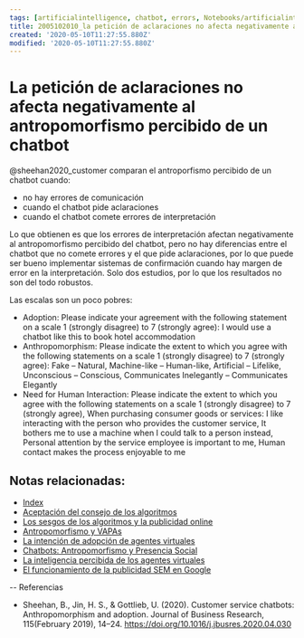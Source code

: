 ```yaml
---
tags: [artificialintelligence, chatbot, errors, Notebooks/artificialintelligence, antropomorphism]
title: 2005102010_la petición de aclaraciones no afecta negativamente al antropomorfismo percibido de un chatbot
created: '2020-05-10T11:27:55.880Z'
modified: '2020-05-10T11:27:55.880Z'
---
```


# La petición de aclaraciones no afecta negativamente al antropomorfismo percibido de un chatbot

@sheehan2020_customer comparan el antroporfismo percibido de un chatbot cuando:

- no hay errores de comunicación
- cuando el chatbot pide aclaraciones
- cuando el chatbot comete errores de interpretación

Lo que obtienen es que los errores de interpretación afectan negativamente al antropomorfismo percibido del chatbot, pero no hay diferencias entre el chatbot que no comete errores y el que pide aclaraciones, por lo que puede ser bueno implementar sistemas de confirmación cuando hay margen de error en la interpretación. Solo dos estudios, por lo que los resultados no son del todo robustos.

Las escalas son un poco pobres:

- Adoption: Please indicate your agreement with the following statement on a scale 1 (strongly disagree) to 7 (strongly agree): I would use a chatbot like this to book hotel accommodation
- Anthropomorphism: Please indicate the extent to which you agree with the following statements on a scale 1 (strongly disagree) to 7 (strongly agree): Fake – Natural, Machine-like – Human-like, Artificial – Lifelike, Unconscious – Conscious, Communicates Inelegantly – Communicates Elegantly
- Need for Human Interaction: Please indicate the extent to which you agree with the following statements on a scale 1 (strongly disagree) to 7 (strongly agree), When purchasing consumer goods or services: I like interacting with the person who provides the customer service, It bothers me to use a machine when I could talk to a person instead, Personal attention by the service employee is important to me, Human contact makes the process enjoyable to me

## Notas relacionadas:

- [Index](_2003101705_index.md)
- [Aceptación del consejo de los algoritmos](2004060917_aceptacion_consejo_algoritmos.md)
- [Los sesgos de los algoritmos y la publicidad online](2005190514_sesgos_algoritmos_minorias.md)
- [Antropomorfismo y VAPAs](2004060734_antropomorfismo_vapas.md)
- [La intención de adopción de agentes virtuales](2004060832_intencion_adopcion_agente_virtual.md)
- [Chatbots: Antropomorfismo y Presencia Social](2003241127_chatbotsycustomercompliance.md)
- [La inteligencia percibida de los agentes virtuales](2004060750_inteligencia_percibida_agentes_virtuales.md)
- [El funcionamiento de la publicidad SEM en Google](005190530_elalgoritmoanunciones_google.md)

--
Referencias

- Sheehan, B., Jin, H. S., & Gottlieb, U. (2020). Customer service chatbots: Anthropomorphism and adoption. Journal of Business Research, 115(February 2019), 14–24. https://doi.org/10.1016/j.jbusres.2020.04.030